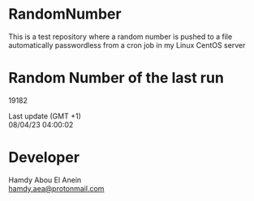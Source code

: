 # RandomNumber    
This is a test repository where a random number is pushed to a file automatically passwordless from a cron job in my Linux CentOS server    
# Random Number of the last run   
19182
      
Last update (GMT +1)    
08/04/23 04:00:02
# Developer    
Hamdy Abou El Anein   
hamdy.aea@protonmail.com

